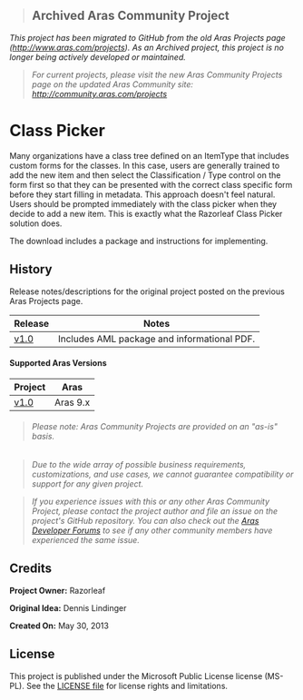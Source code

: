 >## Archived Aras Community Project
*This project has been migrated to GitHub from the old Aras Projects page (http://www.aras.com/projects). As an Archived project, this project is no longer being actively developed or maintained.*

>*For current projects, please visit the new Aras Community Projects page on the updated Aras Community site: http://community.aras.com/projects*

# Class Picker

Many organizations have a class tree defined on an ItemType that includes custom forms for the classes. In this case, users are generally trained to add the new item and then select the Classification / Type control on the form first so that they can be presented with the correct class specific form before they start filling in metadata. This approach doesn't feel natural. Users should be prompted immediately with the class picker when they decide to add a new item. This is exactly what the Razorleaf Class Picker solution does.

The download includes a package and instructions for implementing.

## History

Release notes/descriptions for the original project posted on the previous Aras Projects page.

Release | Notes
--------|--------
[v1.0](https://github.com/ArasLabs/class-picker/releases/tag/v1.0) | Includes AML package and informational PDF.

#### Supported Aras Versions

Project | Aras
--------|------
[v1.0](https://github.com/ArasLabs/class-picker/releases/tag/v1.0) | Aras 9.x

> ###### *Please note: Aras Community Projects are provided on an "as-is" basis.*

>*Due to the wide array of possible business requirements, customizations, and use cases, we cannot guarantee compatibility or support for any given project.*

>*If you experience issues with this or any other Aras Community Project, please contact the project author and file an issue on the project's GitHub repository. You can also check out the [Aras Developer Forums](http://community.aras.com/forums/) to see if any other community members have experienced the same issue.*

## Credits

**Project Owner:** Razorleaf

**Original Idea:** Dennis Lindinger

**Created On:** May 30, 2013

## License

This project is published under the Microsoft Public License license (MS-PL). See the [LICENSE file](./LICENSE.md) for license rights and limitations.
